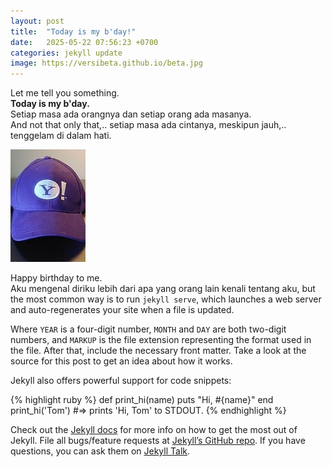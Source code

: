 ```yaml
---
layout: post
title:  "Today is my b'day!"
date:   2025-05-22 07:56:23 +0700
categories: jekyll update
image: https://versibeta.github.io/beta.jpg
---
```

Let me tell you something.   
**Today is my b'day.**  
Setiap masa ada orangnya dan setiap orang ada masanya.  
And not that only that,.. setiap masa ada cintanya, meskipun jauh,..  
tenggelam di dalam hati.

![Topi Y!](/topi-yahoo.jpeg "Topi Yahoo.")

Happy birthday to me.  
Aku mengenal diriku lebih dari apa yang orang lain kenali tentang aku, but the most common way is to run `jekyll serve`, which launches a web server and auto-regenerates your site when a file is updated.

Where `YEAR` is a four-digit number, `MONTH` and `DAY` are both two-digit numbers, and `MARKUP` is the file extension representing the format used in the file. After that, include the necessary front matter. Take a look at the source for this post to get an idea about how it works.

Jekyll also offers powerful support for code snippets:

{% highlight ruby %}
def print_hi(name)
  puts "Hi, #{name}"
end
print_hi('Tom')
#=> prints 'Hi, Tom' to STDOUT.
{% endhighlight %}

Check out the [Jekyll docs][jekyll-docs] for more info on how to get the most out of Jekyll. File all bugs/feature requests at [Jekyll’s GitHub repo][jekyll-gh]. If you have questions, you can ask them on [Jekyll Talk][jekyll-talk].

[jekyll-docs]: https://jekyllrb.com/docs/home
[jekyll-gh]:   https://github.com/jekyll/jekyll
[jekyll-talk]: https://talk.jekyllrb.com/
